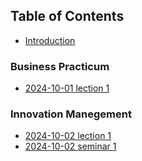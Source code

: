
## Table of Contents
- [Introduction](business_practicum/!intro.md)

### Business Practicum
- [2024-10-01 lection 1](business_practicum/2024-10-01_lection.md)

### Innovation Manegement
- [2024-10-02 lection 1](innocation_management/2024-10-02_lection.md)
- [2024-10-02 seminar 1](innocation_management/2024-10-02_seminar_group_2.md)
